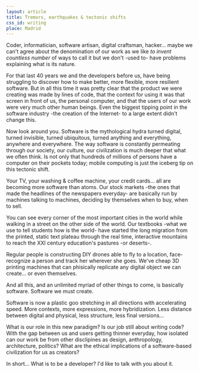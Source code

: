 ```yaml
---
layout: article
title: Tremors, earthquakes & tectonic shifts
css_id: writing
place: Madrid
---
```

Coder, informatician, software artisan, digital craftsman, hacker… maybe we can't agree about the denomination of our work as we like *to invent countless number* of ways to call it but we don't -used to- have problems explaining what is its nature.

For that last 40 years we and the developers before us, have being struggling to discover how to make better, more flexible, more resilient software. But in all this time it was pretty clear that the product we were creating was made by lines of code, that the context for using it was that screen in front of us, the personal computer, and that the users of our work were very much other human beings. Even the biggest tipping point in the software industry -the creation of the Internet- to a large extent didn't change this.

Now look around you. Software is the mythological hydra turned digital, turned invisible, turned ubiquitous, turned anything and everything, anywhere and everywhere. The way software is constantly permeating through our society, our culture, our civilization is much deeper that what we often think. Is not only that hundreds of millions of persons have a computer on their pockets today; mobile computing is just the iceberg tip on this tectonic shift.

Your TV, your washing & coffee machine, your credit cards... all are becoming more software than atoms. Our stock markets -the ones that made the headlines of the newspapers everyday- are basically run by machines talking to machines, deciding by themselves when to buy, when to sell.

You can see every corner of the most important cities in the world while walking in a street on the other side of the world. Our textbooks -what we use to tell students how is the world- have started the long migration from the printed, static text plateau through the real time, interactive mountains to reach the XXI century education's pastures -or deserts-.

Regular people is constructing DIY drones able to fly to a location, face-recognize a person and track her wherever she goes. We've cheap 3D printing machines that can phisically replicate any digital object we can create… or even themselves.

And all this, and an unlimited myriad of other things to come, is basically software. Software we must create.

Software is now a plastic goo stretching in all directions with accelerating speed. More contexts, more expressions, more hybridization. Less distance between digital and physical, less structure, less final versions...

What is our role in this new paradigm? Is our job still about writing code? With the gap between us and users getting thinner everyday, how isolated can our work be from other disclipines as design, anthropology, architecture, politics? What are the ethical implications of a software-based civilization for us as creators?

In short… What is to be a developer? I'd like to talk with you about it.